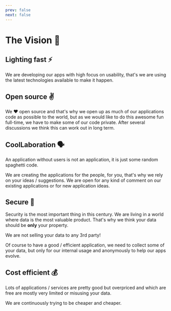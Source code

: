 ```yaml
---
prev: false
next: false
---
```

# The Vision 🚀

## Lighting fast ⚡

We are developing our apps with high focus on usability, that's we are using the latest technologies available to make it happen.

## Open source ✌️

We ❤️️ open source and that's why we open up as much of our applications code as possible to the world, but as we would like to do this awesome fun full-time, we have to make some of our code private. After several discussions we think this can work out in long term.

## CoolLaboration 🗣 

An application without users is not an application, it is just some random spaghetti code. 

We are creating the applications for the people, for you, that's why we rely on your ideas / suggestions. We are open for any kind of comment on our existing applications or for new application ideas.

## Secure 🔐 

Security is the most important thing in this century. We are living in a world where data is the most valuable product. That's why we think your data should be **only** your property. 

<div class="text-center text-bold font-mono py-5">We are not selling your data to any 3rd party!</div>

Of course to have a good / efficient application, we need to collect some of your data, but only for our internal usage and anonymously to help our apps evolve.

## Cost efficient 💰 

Lots of applications / services are pretty good but overpriced and which are free are mostly very limited or misusing your data.

We are continuously trying to be cheaper and cheaper.